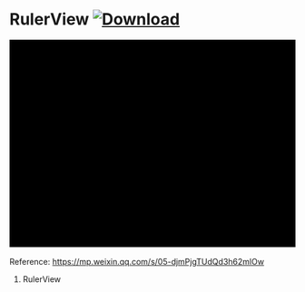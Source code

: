 # RulerView [ ![Download](https://api.bintray.com/packages/bleutech/Android/RulerView/images/download.svg) ](https://bintray.com/bleutech/Android/RulerView/_latestVersion)

![avatar](art/preview.gif)

Reference: https://mp.weixin.qq.com/s/05-djmPjgTUdQd3h62mlOw

1. RulerView

